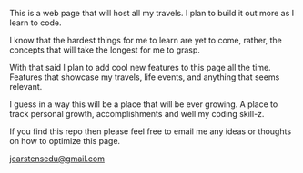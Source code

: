 This is a web page that will host all my travels. I plan to build it out more as I learn to code.

I know that the hardest things for me to learn are yet to come, rather, the concepts that will take the longest for me to grasp.

With that said I plan to add cool new features to this page all the time. Features that showcase my travels, life events, and anything that seems relevant.

I guess in a way this will be a place that will be ever growing. A place to track personal growth, accomplishments and well my coding skill-z.

If you find this repo then please feel free to email me any ideas or thoughts on how to optimize this page.

jcarstensedu@gmail.com
